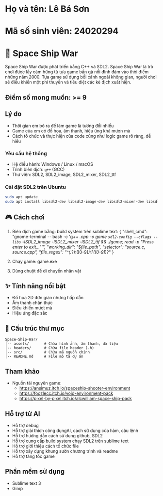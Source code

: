 # Họ và tên: Lê Bá Sơn
# Mã số sinh viên: 24020294

# 🚀 Space Ship War

Space Ship War được phát triển bằng C++ và SDL2.
Space Ship War là trò chơi được lấy cảm hứng từ tựa game bắn gà nổi đình đám vào thời điểm những năm 2000. Tựa game sử dụng bối cảnh ngoài không gian, người chơi sẽ điều khiển một phi thuyền và tiêu diệt các kẻ địch xuất hiện.

## Điểm số mong muốn: >= 9

## Lý do
- Thời gian em bỏ ra để làm game là tương đối nhiều
- Game của em có đồ họa, âm thanh, hiệu ứng khá mượn mà
- Cách tổ chức và thực hiện của code cũng như logic game rõ ràng, dễ hiểu

### Yêu cầu hệ thống
- Hệ điều hành: Windows / Linux / macOS
- Trình biên dịch: `g++` (GCC)
- Thư viện: SDL2, SDL2_image, SDL2_mixer, SDL2_ttf

### Cài đặt SDL2 trên Ubuntu
```sh
sudo apt update
sudo apt install libsdl2-dev libsdl2-image-dev libsdl2-mixer-dev libsdl2-ttf-dev
```

## 🎮 Cách chơi
1. Biên dịch game bằng:
    build system trên sublime text:
    {
        "shell_cmd": "gnome-terminal -- bash -c 'g++ *.cpp -o game `sdl2-config --cflags --libs` -lSDL2_image -lSDL2_mixer -lSDL2_ttf && ./game; read -p \"Press enter to exit...\"'",
        "working_dir": "$file_path",
        "selector": "source.c, source.cpp",
        "file_regex": "^(.*?):([0-9]*):?([0-9]*)?"
    }
    
2. Chạy game:
   game.exe
3. Dùng chuột để di chuyển nhân vật

## ✨ Tính năng nổi bật
- Đồ họa 2D đơn giản nhưng hấp dẫn
- Âm thanh chân thực
- Điều khiển mượt mà
- Hiệu ứng đặc sắc

## 📂 Cấu trúc thư mục
```
Space-Ship-War/
│-- assets/       # Chứa hình ảnh, âm thanh, dữ liệu
│-- headers/      # Chứa file header (.h)
│-- src/          # Chứa mã nguồn chính
│-- README.md     # File mô tả dự án
```

## Tham khảo
- Nguỗn tài nguyên game:
    - https://ansimuz.itch.io/spaceship-shooter-environment
    - https://foozlecc.itch.io/void-environment-pack
    - https://pixel-by-pixel.itch.io/alcwilliam-space-ship-pack

## Hỗ trợ từ AI
- Hỗ trợ debug
- Hỗ trợ giải thích công dụngAI, cách sử dụng của hàm, câu lệnh
- Hỗ trợ hướng dẫn cách sử dụng github, SDL2
- Hỗ trợ cung cấp build system chạy SDL2 trên sublime text
- Hỗ trợ giới thiệu cách tổ chức file
- Hỗ trợ xây dựng khung sườn chương trình và readme
- Hỗ trợ tăng tốc game
## Phần mềm sử dụng
- Sublime text 3
- Gimp

